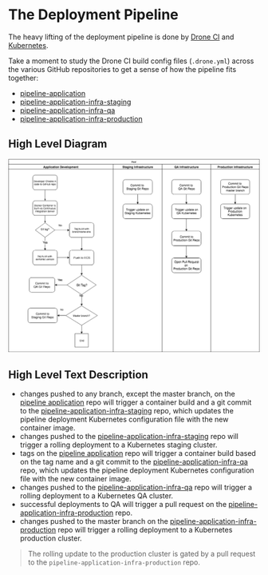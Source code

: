 # The Deployment Pipeline

The heavy lifting of the deployment pipeline is done by [Drone CI](https://drone.io/) and [Kubernetes](https://cloud.google.com/kubernetes-engine).

Take a moment to study the Drone CI build config files (`.drone.yml`) across the various GitHub repositories to get a sense of how the pipeline fits together:

* [pipeline-application](https://github.com/dellintosh/pipeline-application)
* [pipeline-application-infra-staging](https://github.com/dellintosh/pipeline-application-infra-staging)
* [pipeline-application-infra-qa](https://github.com/dellintosh/pipeline-application-infra-qa)
* [pipeline-application-infra-production](https://github.com/dellintosh/pipeline-application-infra-production)

## High Level Diagram

![Application Flow image](images/pipeline-application-flow.png)

## High Level Text Description

 * changes pushed to any branch, except the master branch, on the [pipeline application](https://github.com/dellintosh/pipeline-application) repo will trigger a container build and a git commit to the [pipeline-application-infra-staging](https://github.com/dellintosh/pipeline-application-infra-staging) repo, which updates the pipeline deployment Kubernetes configuration file with the new container image.
 * changes pushed to the [pipeline-application-infra-staging](https://github.com/dellintosh/pipeline-application-infra-staging) repo will trigger a rolling deployment to a Kubernetes staging cluster.
 * tags on the [pipeline application](https://github.com/dellintosh/pipeline-application) repo will trigger a container build based on the tag name and a git commit to the [pipeline-application-infra-qa](https://github.com/dellintosh/pipeline-application-infra-qa) repo, which updates the pipeline deployment Kubernetes configuration file with the new container image.
 * changes pushed to the [pipeline-application-infra-qa](https://github.com/dellintosh/pipeline-application-infra-qa) repo will trigger a rolling deployment to a Kubernetes QA cluster.
 * successful deployments to QA will trigger a pull request on the [pipeline-application-infra-production](https://github.com/dellintosh/pipeline-application-infra-production) repo.
 * changes pushed to the master branch on the [pipeline-application-infra-production](https://github.com/dellintosh/pipeline-application-infra-production) repo will trigger a rolling deployment to a Kubernetes production cluster.

 > The rolling update to the production cluster is gated by a pull request to the `pipeline-application-infra-production` repo.
